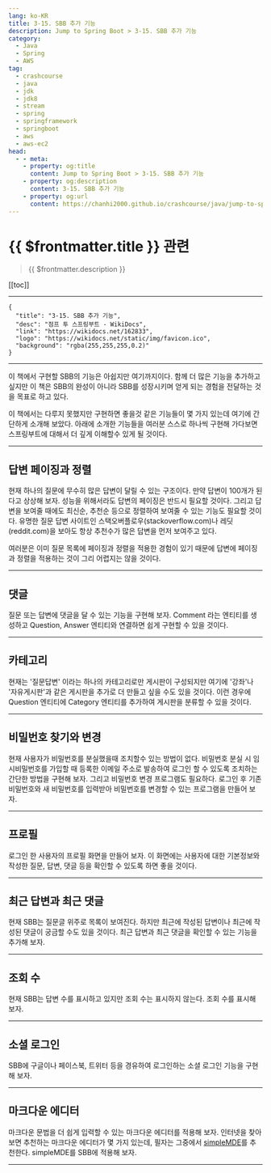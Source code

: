 ```yaml
---
lang: ko-KR
title: 3-15. SBB 추가 기능
description: Jump to Spring Boot > 3-15. SBB 추가 기능
category:
  - Java
  - Spring
  - AWS
tag: 
  - crashcourse
  - java
  - jdk
  - jdk8
  - stream
  - spring
  - springframework
  - springboot
  - aws
  - aws-ec2
head:
  - - meta:
    - property: og:title
      content: Jump to Spring Boot > 3-15. SBB 추가 기능
    - property: og:description
      content: 3-15. SBB 추가 기능
    - property: og:url
      content: https://chanhi2000.github.io/crashcourse/java/jump-to-spring-boot/03N.html
---
```


# {{ $frontmatter.title }} 관련

> {{ $frontmatter.description }}

[[toc]]

---

```component VPCard
{
  "title": "3-15. SBB 추가 기능",
  "desc": "점프 투 스프링부트 - WikiDocs",
  "link": "https://wikidocs.net/162833",
  "logo": "https://wikidocs.net/static/img/favicon.ico",
  "background": "rgba(255,255,255,0.2)"
}
```

---

이 책에서 구현할 SBB의 기능은 아쉽지만 여기까지이다. 함께 더 많은 기능을 추가하고 싶지만 이 책은 SBB의 완성이 아니라 SBB를 성장시키며 얻게 되는 경험을 전달하는 것을 목표로 하고 있다.

이 책에서는 다루지 못했지만 구현하면 좋을것 같은 기능들이 몇 가지 있는데 여기에 간단하게 소개해 보았다. 아래에 소개한 기능들을 여러분 스스로 하나씩 구현해 가다보면 스프링부트에 대해서 더 깊게 이해할수 있게 될 것이다.

---

## 답변 페이징과 정렬

현재 하나의 질문에 무수히 많은 답변이 달릴 수 있는 구조이다. 만약 답변이 100개가 된다고 상상해 보자. 성능을 위해서라도 답변의 페이징은 반드시 필요할 것이다. 그리고 답변을 보여줄 때에도 최신순, 추천순 등으로 정렬하여 보여줄 수 있는 기능도 필요할 것이다. 유명한 질문 답변 사이트인 스택오버플로우(stackoverflow.com)나 레딧(reddit.com)을 보아도 항상 추천수가 많은 답변을 먼저 보여주고 있다.

여러분은 이미 질문 목록에 페이징과 정렬을 적용한 경험이 있기 때문에 답변에 페이징과 정렬을 적용하는 것이 그리 어렵지는 않을 것이다.

---

## 댓글

질문 또는 답변에 댓글을 달 수 있는 기능을 구현해 보자. Comment 라는 엔티티를 생성하고 Question, Answer 엔티티와 연결하면 쉽게 구현할 수 있을 것이다.

---

## 카테고리

현재는 '질문답변' 이라는 하나의 카테고리로만 게시판이 구성되지만 여기에 '강좌'나 '자유게시판'과 같은 게시판을 추가로 더 만들고 싶을 수도 있을 것이다. 이런 경우에 Question 엔티티에 Category 엔티티를 추가하여 게시판을 분류할 수 있을 것이다.

---

## 비밀번호 찾기와 변경

현재 사용자가 비밀번호를 분실했을때 조치할수 있는 방법이 없다. 비밀번호 분실 시 임시비밀번호를 가입할 때 등록한 이메일 주소로 발송하여 로그인 할 수 있도록 조치하는 간단한 방법을 구현해 보자. 그리고 비밀번호 변경 프로그램도 필요하다. 로그인 후 기존 비밀번호와 새 비밀번호를 입력받아 비밀번호를 변경할 수 있는 프로그램을 만들어 보자.

---

## 프로필

로그인 한 사용자의 프로필 화면을 만들어 보자. 이 화면에는 사용자에 대한 기본정보와 작성한 질문, 답변, 댓글 등을 확인할 수 있도록 하면 좋을 것이다.

---

## 최근 답변과 최근 댓글

현재 SBB는 질문글 위주로 목록이 보여진다. 하지만 최근에 작성된 답변이나 최근에 작성된 댓글이 궁금할 수도 있을 것이다. 최근 답변과 최근 댓글을 확인할 수 있는 기능을 추가해 보자.

---

## 조회 수

현재 SBB는 답변 수를 표시하고 있지만 조회 수는 표시하지 않는다. 조회 수를 표시해 보자.

---

## 소셜 로그인

SBB에 구글이나 페이스북, 트위터 등을 경유하여 로그인하는 소셜 로그인 기능을 구현해 보자.

---

## 마크다운 에디터

마크다운 문법을 더 쉽게 입력할 수 있는 마크다운 에디터를 적용해 보자. 인터넷을 찾아보면 추천하는 마크다운 에디터가 몇 가지 있는데, 필자는 그중에서 [simpleMDE](https://simplemde.com)를 추천한다. simpleMDE를 SBB에 적용해 보자.

---

<TagLinks />